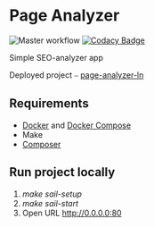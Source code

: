 # Page Analyzer

![Master workflow](https://github.com/ashikov/php-project-lvl3/workflows/Master%20workflow/badge.svg)
[![Codacy Badge](https://app.codacy.com/project/badge/Grade/fa55dd5c534c46ef84f2046d2c0bae99)](https://www.codacy.com/gh/ashikov/page-analyzer-ln/dashboard?utm_source=github.com&amp;utm_medium=referral&amp;utm_content=ashikov/page-analyzer-ln&amp;utm_campaign=Badge_Grade)

Simple SEO-analyzer app

Deployed project ⎯ [page-analyzer-ln](https://page-analyzer-ln.herokuapp.com/)
## Requirements

* [Docker](https://docs.docker.com/engine/install/ubuntu/) and [Docker Compose](https://docs.docker.com/compose/install/)
* Make
* [Composer](https://getcomposer.org/download/)

## Run project locally

1. *make sail-setup*
2. *make sail-start*
3. Open URL http://0.0.0.0:80

